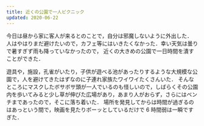 ```yaml
---
title: 近くの公園で一人ピクニック
updated: 2020-06-22
---
```


今日は昼から家に客人が来るとのことで，自分は邪魔しないように外出した．
人はやはりまだ避けたいので，カフェ等にはいきたくなかった．幸い天気は曇りで暑すぎず雨も降っていなかったので，
近くの大きめの公園で一日時間を潰すことができた．

遊具や，施設，孔雀がいたり，子供が遊べる池があったりするような大規模な公園で，人を避けてきたはずなのに子連れ家族たワイワイたくさんいた．
そんなところにマスクしたボサボサ頭が一人でいるのも怪しいので，しばらくその公園内を歩いてみると少し草が伸びた広場があり，あまり人がおらず，さらにはベンチまであったので，そこに落ち着いた．
場所を発見してからは時間が過ぎるのはあっという間で，映画を見たりボーッとしているだけで 6 時間弱は一瞬ですぎた．
